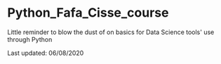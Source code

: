 # Python_Fafa_Cisse_course
Little reminder to blow the dust of on basics for Data Science tools' use through Python

Last updated: 06/08/2020
